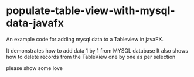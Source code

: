 # populate-table-view-with-mysql-data-javafx
An example code for adding mysql data to a Tableview in javaFX.

It demonstrates how to add data 1 by 1 from MYSQL database
It also shows how to delete records from the TableView one by one as per selection


please show some love
